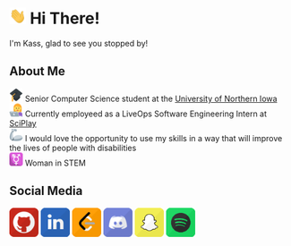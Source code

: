 # <img src="https://raw.githubusercontent.com/CallMeKass/CallMeKass/main/assets/wave.gif" width="30px"> Hi There!  
I'm Kass, glad to see you stopped by!

## About Me
<img src="https://raw.githubusercontent.com/CallMeKass/CallMeKass/main/assets/graduation-cap.png" width="24px"> Senior Computer Science student at the [University of Northern Iowa](https://uni.edu/)  
<img src="https://raw.githubusercontent.com/CallMeKass/CallMeKass/main/assets/woman-technologist.png" width="24px"> Currently employeed as a LiveOps Software Engineering Intern at [SciPlay](https://www.sciplay.com/)  
<img src="https://raw.githubusercontent.com/CallMeKass/CallMeKass/main/assets/mechanical-arm.png" width="24px"> I would love the opportunity to use my skills in a way that will improve the lives of people with disabilities  
<img src="https://raw.githubusercontent.com/CallMeKass/CallMeKass/main/assets/transgender-female.png" width="24px"> Woman in STEM  

## Social Media
<div>
    <!--GitHub -->
    <a href="https://github.com/CallMeKass/"><img width="52px"; src="assets/social-github.png" alt="github user: CallMeKass"></a>
    <!-- LinkedIn -->
    <a href="https://www.linkedin.com/in/kassidy-h-495809176/"><img width="52px"; src="assets/social-linkedin.png" alt="leetcode user: 0xCA55"></a>
    <!-- LeetCode -->
    <a href="https://leetcode.com/CallMeKass/"><img width="52px"; src="assets/social-leetcode.png" alt="leetcode user: 0xCA55"></a>
    <!-- Discord -->
    <a href="https://discordapp.com/users/Cooties#3015/"><img width="52px"; src="https://raw.githubusercontent.com/CallMeKass/CallMeKass/main/assets/social-discord.png" alt="discord user: Cooties#3015"></a>
    <!-- Snapchat -->
    <a href="https://www.snapchat.com/add/kassidyjo97/"><img width="52px"; src="assets/social-snapchat.png" alt="leetcode user: 0xCA55"></a>
    <!-- Spotify -->
    <a href="https://leetcode.com/CallMeKass/"><img width="52px"; src="assets/social-spotify.png" alt="leetcode user: 0xCA55"></a>
</div>